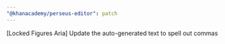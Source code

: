 ```yaml
---
"@khanacademy/perseus-editor": patch
---
```


[Locked Figures Aria] Update the auto-generated text to spell out commas
